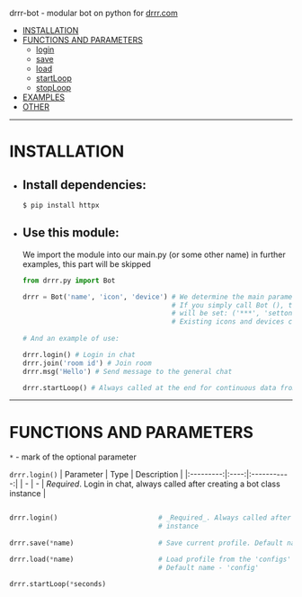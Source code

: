 
drrr-bot - modular bot on python for [drrr.com](https://drrr.com)

- [INSTALLATION](#installation)
- [FUNCTIONS AND PARAMETERS](#functions-and-parameters)
    - [login](#login)
    - [save](#savename)
    - [load](#load)
    - [startLoop](#startLoop)
    - [stopLoop](#stopLoop)
- [EXAMPLES](#examples)
- [OTHER](#other)

***

# INSTALLATION

- ## Install dependencies:
    ```
    $ pip install httpx
    ```
    
- ## Use this module:
    We import the module into our main.py (or some other name) in further examples, this part will be skipped
    ```python
    from drrr.py import Bot
    
    drrr = Bot('name', 'icon', 'device') # We determine the main parameters of the bot.
                                         # If you simply call Bot (), the default parameters
                                         # will be set: ('***', 'setton', 'Bot')
                                         # Existing icons and devices can be viewed in "other"
                                         
    # And an example of use:
    
    drrr.login() # Login in chat
    drrr.join('room id') # Join room
    drrr.msg('Hello') # Send message to the general chat
    
    drrr.startLoop() # Always called at the end for continuous data from the site
    ```
    
***

# FUNCTIONS AND PARAMETERS
`*` - mark of the optional parameter

`drrr.login()`
    | Parameter | Type | Description |
    |:---------:|:----:|:-----------:|
    | - | - | _Required_. Login in chat, always called after creating a bot class instance |

```python

drrr.login()                         # _Required_. Always called after creating a bot class 
                                     # instance
                                    
drrr.save(*name)                     # Save current profile. Default name - 'config'

drrr.load(*name)                     # Load profile from the 'configs' folder in the root.
                                     # Default name - 'config'

drrr.startLoop(*seconds)
```
